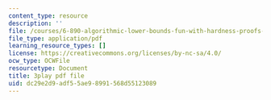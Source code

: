 ```yaml
---
content_type: resource
description: ''
file: /courses/6-890-algorithmic-lower-bounds-fun-with-hardness-proofs-fall-2014/dc29e2d9adf55ae98991568d55123089_tkU8_LJGCvE.pdf
file_type: application/pdf
learning_resource_types: []
license: https://creativecommons.org/licenses/by-nc-sa/4.0/
ocw_type: OCWFile
resourcetype: Document
title: 3play pdf file
uid: dc29e2d9-adf5-5ae9-8991-568d55123089
---
```

